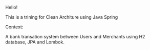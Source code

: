 Hello!

This is a trining for Clean Architure using Java Spring 

Context:

A bank transation system between Users and Merchants using H2 database, JPA and Lombok.
